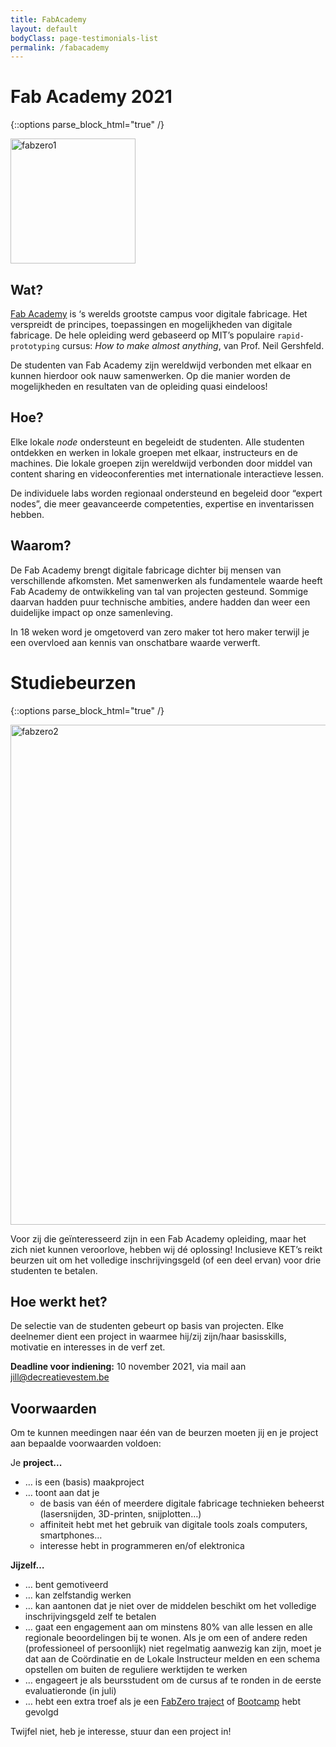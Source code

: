 ```yaml
---
title: FabAcademy
layout: default
bodyClass: page-testimonials-list
permalink: /fabacademy
---
```


<div class="intro intro-med">
  <div class="container">
    <div class="row">
      <div class="col-12">
        <h1>Fab Academy 2021</h1>
      </div>
    </div>
  </div>
</div>

{::options parse_block_html="true" /}
<div class="container">
<div class="row">
<div class="col-12">

<img src="{{site.baseurl}}/assets/images/fabacademy/image1.png" alt="fabzero1" style="width:auto;height:200px;" text-align="center">

## Wat?
[Fab Academy](https://fabacademy.org/) is ‘s werelds grootste campus voor digitale fabricage. Het verspreidt de principes, toepassingen en mogelijkheden van digitale fabricage. De hele opleiding werd gebaseerd op MIT’s populaire `rapid-prototyping` cursus: *How to make almost anything*, van Prof. Neil Gershfeld.

De studenten van Fab Academy zijn wereldwijd verbonden met elkaar en kunnen hierdoor ook nauw samenwerken. Op die manier worden de mogelijkheden en resultaten van de opleiding quasi eindeloos!

## Hoe?
Elke lokale *node* ondersteunt en begeleidt de studenten. Alle studenten ontdekken en werken in lokale groepen met elkaar, instructeurs en de machines. Die lokale groepen zijn wereldwijd verbonden door middel van content sharing en videoconferenties met internationale interactieve lessen.

De individuele labs worden regionaal ondersteund en begeleid door “expert nodes”, die meer geavanceerde competenties, expertise en inventarissen hebben. 

## Waarom?
De Fab Academy brengt digitale fabricage dichter bij mensen van verschillende afkomsten. Met samenwerken als fundamentele waarde heeft Fab Academy de ontwikkeling van tal van projecten gesteund. Sommige daarvan hadden puur technische ambities, andere hadden dan weer een duidelijke impact op onze samenleving. 

In 18 weken word je omgetoverd van zero maker tot hero maker terwijl je een overvloed aan kennis van onschatbare waarde verwerft.


</div>
</div>
</div>
<div class="intro intro-med">
<div class="container">
<div class="row">
<div class="col-12">
<a name="studiebeurs"></a> 
<h1>Studiebeurzen</h1>
</div>
</div>
</div>
</div>

{::options parse_block_html="true" /}
<div class="container">
<div class="row">
<div class="col-12">
  
<img src="{{site.baseurl}}/assets/images/fabacademy/image2.png" alt="fabzero2" style="width:auto;height:800px;" text-align="center">  

Voor zij die geïnteresseerd zijn in een Fab Academy opleiding, maar het zich niet kunnen veroorlove, hebben wij dé oplossing! Inclusieve KET’s reikt beurzen uit om het volledige inschrijvingsgeld (of een deel ervan) voor drie studenten te betalen.

## Hoe werkt het?
De selectie van de studenten gebeurt op basis van projecten. Elke deelnemer dient een project in waarmee hij/zij zijn/haar basisskills, motivatie en interesses in de verf zet.

**Deadline voor indiening:** 10 november 2021, via mail aan <a href="mailto:jill@decreatievestem.be?SUBJECT=Indiening Project voor Studiebeurs Inclusieve KET's">jill@decreatievestem.be</a>

## Voorwaarden

Om te kunnen meedingen naar één van de beurzen moeten jij en je project aan bepaalde voorwaarden voldoen:

Je **project...**

* … is een (basis) maakproject
* … toont aan dat je 
    * de basis van één of meerdere digitale fabricage technieken beheerst (lasersnijden, 3D-printen, snijplotten…)
    * affiniteit hebt met het gebruik van digitale tools zoals computers, smartphones…
    * interesse hebt in programmeren en/of elektronica
    
**Jijzelf…**

* … bent gemotiveerd
* … kan zelfstandig werken
* … kan aantonen dat je niet over de middelen beschikt om het volledige inschrijvingsgeld zelf te betalen
* … gaat een engagement aan om minstens 80% van alle lessen en alle regionale beoordelingen bij te wonen. Als je om een of andere reden (professioneel of persoonlijk) niet regelmatig aanwezig kan zijn, moet je dat aan de Coördinatie en de Lokale Instructeur melden en een schema opstellen om buiten de reguliere werktijden te werken
* … engageert je als beursstudent om de cursus af te ronden in de eerste evaluatieronde (in juli)
* … hebt een extra troef als je een [FabZero traject]({{site.baseurl}}/deelnemers) of [Bootcamp]({{site.baseurl}}/bootcamp) hebt gevolgd

Twijfel niet, heb je interesse, stuur dan een project in!

</div>
</div>
</div>